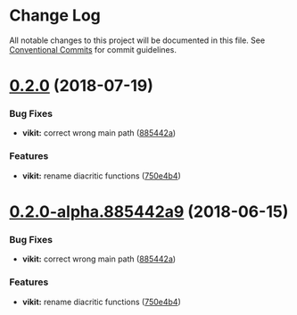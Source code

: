 # Change Log

All notable changes to this project will be documented in this file.
See [Conventional Commits](https://conventionalcommits.org) for commit guidelines.

<a name="0.2.0"></a>
# [0.2.0](https://github.com/write-for-CHRIST/viutil/compare/v0.1.1...v0.2.0) (2018-07-19)


### Bug Fixes

* **vikit:** correct wrong main path ([885442a](https://github.com/write-for-CHRIST/viutil/commit/885442a))


### Features

* **vikit:** rename diacritic functions ([750e4b4](https://github.com/write-for-CHRIST/viutil/commit/750e4b4))




<a name="0.2.0-alpha.885442a9"></a>
# [0.2.0-alpha.885442a9](https://github.com/write-for-CHRIST/viutil/compare/v0.1.1...v0.2.0-alpha.885442a9) (2018-06-15)


### Bug Fixes

* **vikit:** correct wrong main path ([885442a](https://github.com/write-for-CHRIST/viutil/commit/885442a))


### Features

* **vikit:** rename diacritic functions ([750e4b4](https://github.com/write-for-CHRIST/viutil/commit/750e4b4))
